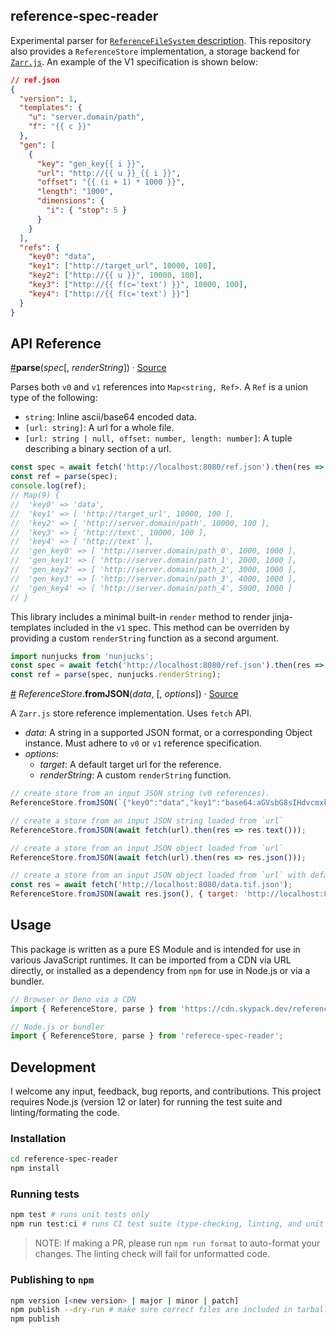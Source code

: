 ## reference-spec-reader

Experimental parser for [`ReferenceFileSystem` description](https://github.com/intake/fsspec-reference-maker).
This repository also provides a `ReferenceStore` implementation, a storage backend for
[`Zarr.js`](https://github.com/gzuidhof/zarr.js). An example of the V1 specification is shown
below:

```json
// ref.json
{
  "version": 1,
  "templates": {
    "u": "server.domain/path",
    "f": "{{ c }}"
  },
  "gen": [
    {
      "key": "gen_key{{ i }}",
      "url": "http://{{ u }}_{{ i }}",
      "offset": "{{ (i + 1) * 1000 }}",
      "length": "1000",
      "dimensions": {
        "i": { "stop": 5 }
      }
    }
  ],
  "refs": {
    "key0": "data",
    "key1": ["http://target_url", 10000, 100],
    "key2": ["http://{{ u }}", 10000, 100],
    "key3": ["http://{{ f(c='text') }}", 10000, 100],
    "key4": ["http://{{ f(c='text') }}"]
  }
}
```

## API Reference

<a name="parse" href="#parse">#</a><b>parse</b>(<i>spec</i>[, <i>renderString</i>]) · [Source](https://github.com/manzt/reference-spec-reader/blob/master/src/parse.js)

Parses both `v0` and `v1` references into `Map<string, Ref>`. A `Ref` is a union type of the following:

- `string`: Inline ascii/base64 encoded data.
- `[url: string]`: A url for a whole file.
- `[url: string | null, offset: number, length: number]`: A tuple describing a binary section of a url.

```javascript
const spec = await fetch('http://localhost:8080/ref.json').then(res => res.json());
const ref = parse(spec);
console.log(ref);
// Map(9) {
//  'key0' => 'data',
//  'key1' => [ 'http://target_url', 10000, 100 ],
//  'key2' => [ 'http://server.domain/path', 10000, 100 ],
//  'key3' => [ 'http://text', 10000, 100 ],
//  'key4' => [ 'http://text' ],
//  'gen_key0' => [ 'http://server.domain/path_0', 1000, 1000 ],
//  'gen_key1' => [ 'http://server.domain/path_1', 2000, 1000 ],
//  'gen_key2' => [ 'http://server.domain/path_2', 3000, 1000 ],
//  'gen_key3' => [ 'http://server.domain/path_3', 4000, 1000 ],
//  'gen_key4' => [ 'http://server.domain/path_4', 5000, 1000 ]
// }
```

This library includes a minimal built-in `render` method to render jinja-templates included in the `v1` spec.
This method can be overriden by providing a custom `renderString` function as a second argument.

```javascript
import nunjucks from 'nunjucks';
const spec = await fetch('http://localhost:8080/ref.json').then(res => res.json());
const ref = parse(spec, nunjucks.renderString);
```

<a name="fromJSON" href="#fromJSON">#</a>
<em>ReferenceStore</em>.<b>fromJSON</b>(<i>data</i>, [, <i>options</i>]) · [Source](https://github.com/manzt/reference-spec-reader/blob/master/src/store.js)

A `Zarr.js` store reference implementation. Uses `fetch` API.

- _data_: A string in a supported JSON format, or a corresponding Object instance. Must adhere to `v0` or `v1` reference specification.
- _options_:
  - _target_: A default target url for the reference.
  - _renderString_: A custom `renderString` function.

```javascript
// create store from an input JSON string (v0 references).
ReferenceStore.fromJSON(`{"key0":"data","key1":"base64:aGVsbG8sIHdvcmxk"}`);
```

```javascript
// create a store from an input JSON string loaded from `url`
ReferenceStore.fromJSON(await fetch(url).then(res => res.text()));
```

```javascript
// create a store from an input JSON object loaded from `url`
ReferenceStore.fromJSON(await fetch(url).then(res => res.json()));
```

```javascript
// create a store from an input JSON object loaded from `url` with default binary target
const res = await fetch('http://localhost:8080/data.tif.json');
ReferenceStore.fromJSON(await res.json(), { target: 'http://localhost:8080/data.tif' });
```

## Usage

This package is written as a pure ES Module and is intended for use in various JavaScript
runtimes. It can be imported from a CDN via URL directly, or installed as a dependency
from `npm` for use in Node.js or via a bundler.

```javascript
// Browser or Deno via a CDN
import { ReferenceStore, parse } from 'https://cdn.skypack.dev/reference-spec-reader@<version>';

// Node.js or bundler
import { ReferenceStore, parse } from 'referece-spec-reader';
```

## Development

I welcome any input, feedback, bug reports, and contributions. This project requires Node.js
(version 12 or later) for running the test suite and linting/formating the code.

### Installation

```bash
cd reference-spec-reader
npm install
```

### Running tests

```bash
npm test # runs unit tests only
npm run test:ci # runs CI test suite (type-checking, linting, and unit tests)
```

> NOTE: If making a PR, please run `npm run format` to auto-format your changes. The linting
> check will fail for unformatted code.

### Publishing to `npm`

```bash
npm version [<new version> | major | minor | patch]
npm publish --dry-run # make sure correct files are included in tarball
npm publish
```
